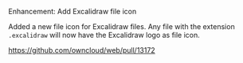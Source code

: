 Enhancement: Add Excalidraw file icon

Added a new file icon for Excalidraw files. Any file with the extension `.excalidraw` will now have the Excalidraw logo as file icon.

https://github.com/owncloud/web/pull/13172
